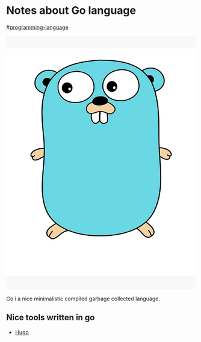 # Notes about Go language

#[programming-language](programming-language.md)

![gopher](images/image-1678203987.png)

Go i a nice minimalistic compiled garbage collected language.

## Nice tools written in go

- [Hugo](hugo.md)
